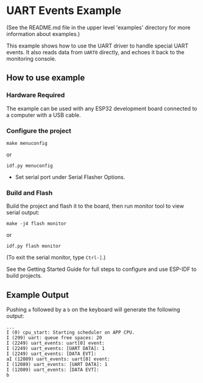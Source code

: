 # UART Events Example

(See the README.md file in the upper level 'examples' directory for more information about examples.)

This example shows how to use the UART driver to handle special UART events. It also reads data from `UART0` directly,
and echoes it back to the monitoring console.

## How to use example

### Hardware Required

The example can be used with any ESP32 development board connected to a computer with a USB cable.

### Configure the project

```
make menuconfig
```
or
```
idf.py menuconfig
```

* Set serial port under Serial Flasher Options.

### Build and Flash

Build the project and flash it to the board, then run monitor tool to view serial output:

```
make -j4 flash monitor
```
or
```
idf.py flash monitor
```

(To exit the serial monitor, type ``Ctrl-]``.)

See the Getting Started Guide for full steps to configure and use ESP-IDF to build projects.

## Example Output

Pushing `a` followed by a `b` on the keyboard will generate the following output:
```
...
I (0) cpu_start: Starting scheduler on APP CPU.
I (299) uart: queue free spaces: 20
I (2249) uart_events: uart[0] event:
I (2249) uart_events: [UART DATA]: 1
I (2249) uart_events: [DATA EVT]:
aI (12089) uart_events: uart[0] event:
I (12089) uart_events: [UART DATA]: 1
I (12089) uart_events: [DATA EVT]:
b
```
